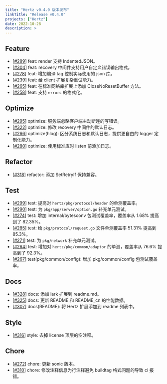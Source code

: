 ```yaml
---
title: "Hertz v0.4.0 版本发布"
linkTitle: "Release v0.4.0"
projects: ["Hertz"]
date: 2022-10-28
description: >
---
```


## Feature

* [[#289](https://github.com/cloudwego/hertz/pull/289)] feat: render 支持 IndentedJSON。
* [[#304](https://github.com/cloudwego/hertz/pull/304)] feat: recovery 中间件支持用户自定义错误输出格式。
* [[#278](https://github.com/cloudwego/hertz/pull/278)] feat: 增加编译 tag 控制实际使用的 json 库。
* [[#239](https://github.com/cloudwego/hertz/pull/239)] feat: 给 client 扩展复杂重试能力。
* [[#265](https://github.com/cloudwego/hertz/pull/265)] feat: 在标准网络库扩展上添加 CloseNoResetBuffer 方法。
* [[#258](https://github.com/cloudwego/hertz/pull/258)] feat: 支持 `errors` 的格式化。

## Optimize

* [[#295](https://github.com/cloudwego/hertz/pull/295)] optimize: 服务端忽略客户端主动断连的写错误。
* [[#322](https://github.com/cloudwego/hertz/pull/322)] optimize: 修改 recovery 中间件的默认日志。
* [[#266](https://github.com/cloudwego/hertz/pull/266)] optimize(hlog): 区分系统日志和默认日志，提供更自由的 logger 定制化能力。
* [[#280](https://github.com/cloudwego/hertz/pull/280)] optimize: 使用标准库时 listen 前添加日志。

## Refactor

* [[#318](https://github.com/cloudwego/hertz/pull/318)] refactor: 添加 SetRetryIf 保持兼容。

## Test

* [[#299](https://github.com/cloudwego/hertz/pull/299)] test: 提高对 `hertz/pkg/protocol/header` 的单测覆盖率。
* [[#290](https://github.com/cloudwego/hertz/pull/290)] test: 为 `pkg/app/server/option.go` 补充单元测试。
* [[#274](https://github.com/cloudwego/hertz/pull/274)] test: 增加 internal/bytesconv 包测试覆盖率，覆盖率从 1.68% 提高到了 82.35%。
* [[#285](https://github.com/cloudwego/hertz/pull/285)] test: 给 `pkg/protocol/request.go` 文件单测覆盖率 51.31% 提高到 85.3%。
* [[#271](https://github.com/cloudwego/hertz/pull/271)] test: 为 `pkg/network` 补充单元测试。
* [[#264](https://github.com/cloudwego/hertz/pull/264)] test: 增加对 `hertz/pkg/common/adaptor` 的单测，覆盖率从 76.6% 提高到了 92.3%。
* [[#267](https://github.com/cloudwego/hertz/pull/267)] test(pkg/common/config): 增加 pkg/common/config 包测试覆盖率。

## Docs

* [[#328](https://github.com/cloudwego/hertz/pull/328)] docs: 添加 lark 扩展到 readme.md。
* [[#325](https://github.com/cloudwego/hertz/pull/325)] docs: 更新 README 和 README_cn 的性能数据。
* [[#307](https://github.com/cloudwego/hertz/pull/307)] docs(README): 将 Hertz 扩展添加到 readme 列表中。

## Style

* [[#316](https://github.com/cloudwego/hertz/pull/316)] style: 去掉 license 顶层的空注释。

## Chore

* [[#272](https://github.com/cloudwego/hertz/pull/272)] chore: 更新 sonic 版本。
* [[#310](https://github.com/cloudwego/hertz/pull/310)] chore: 修改注释信息为行注释避免 buildtag 格式问题的导致 ci 报错。

